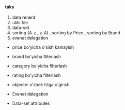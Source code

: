 #### taks

1. data renerd
2. utils file
3. data-set
4. sorting (A-z , z-A)  , sorting by Price , sorting by Brand
5. evenet delegation


- price bo'yicha o'sish kamayish
- brand bo'yicha filterlash
- category bo'yicha filterlash
- rating bo'yicha filterlash
- objectni o'zbek tiliga o'girish

- Evenet delegation
- Data-set attributes

 